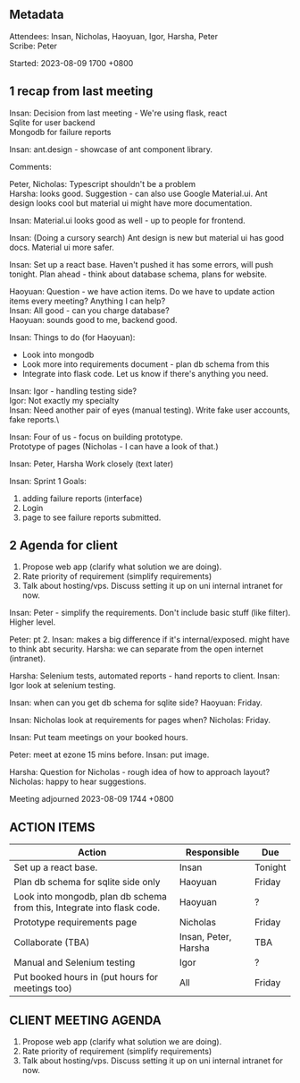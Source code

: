 ## Metadata

Attendees: Insan, Nicholas, Haoyuan, Igor, Harsha, Peter\
Scribe: Peter

Started: 2023-08-09 1700 +0800

## 1 recap from last meeting

Insan: Decision from last meeting - We're using flask, react\
Sqlite for user backend\
Mongodb for failure reports

Insan: ant.design - showcase of ant component library.

Comments:

Peter, Nicholas: Typescript shouldn't be a problem\
Harsha: looks good. Suggestion - can also use Google Material.ui. Ant design looks cool but material ui might have more documentation.

Insan: Material.ui looks good as well - up to people for frontend.

Insan: (Doing a cursory search) Ant design is new but material ui has good docs. Material ui more safer.

Insan: Set up a react base. Haven't pushed it has some errors, will push tonight.
Plan ahead - think about database schema, plans for website.

Haoyuan: Question - we have action items. Do we have to update action items every meeting? Anything I can help?\
Insan: All good - can you charge database?\
Haoyuan: sounds good to me, backend good.

Insan: Things to do (for Haoyuan):

- Look into mongodb
- Look more into requirements document - plan db schema from this
- Integrate into flask code.
  Let us know if there's anything you need.

Insan: Igor - handling testing side?\
Igor: Not exactly my specialty\
Insan: Need another pair of eyes (manual testing). Write fake user accounts, fake reports.\

Insan: Four of us - focus on building prototype.\
Prototype of pages (Nicholas - I can have a look of that.)

Insan: Peter, Harsha Work closely (text later)

Insan: Sprint 1 Goals:

1. adding failure reports (interface)
2. Login
3. page to see failure reports submitted.

## 2 Agenda for client

1. Propose web app (clarify what solution we are doing).
2. Rate priority of requirement (simplify requirements)
3. Talk about hosting/vps. Discuss setting it up on uni internal intranet for now.

Insan: Peter - simplify the requirements. Don't include basic stuff (like filter). Higher level.

Peter: pt 2. Insan: makes a big difference if it's internal/exposed. might have to think abt security. Harsha: we can separate from the open internet (intranet).

Harsha: Selenium tests, automated reports - hand reports to client. Insan: Igor look at selenium testing.

Insan: when can you get db schema for sqlite side? Haoyuan: Friday.

Insan: Nicholas look at requirements for pages when? Nicholas: Friday.

Insan: Put team meetings on your booked hours.

Peter: meet at ezone 15 mins before. Insan: put image.

Harsha: Question for Nicholas - rough idea of how to approach layout? Nicholas: happy to hear suggestions.

Meeting adjourned 2023-08-09 1744 +0800

## ACTION ITEMS

| Action                                                                  | Responsible          | Due     |
| ----------------------------------------------------------------------- | -------------------- | ------- |
| Set up a react base.                                                    | Insan                | Tonight |
| Plan db schema for sqlite side only                                     | Haoyuan              | Friday  |
| Look into mongodb, plan db schema from this, Integrate into flask code. | Haoyuan              | ?       |
| Prototype requirements page                                             | Nicholas             | Friday  |
| Collaborate (TBA)                                                       | Insan, Peter, Harsha | TBA     |
| Manual and Selenium testing                                             | Igor                 | ?       |
| Put booked hours in (put hours for meetings too)                        | All                  | Friday  |

## CLIENT MEETING AGENDA

1. Propose web app (clarify what solution we are doing).
2. Rate priority of requirement (simplify requirements)
3. Talk about hosting/vps. Discuss setting it up on uni internal intranet for now.
